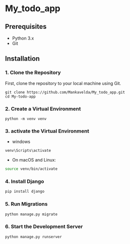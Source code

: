 # My_todo_app

## Prerequisites
- Python 3.x
- Git
## Installation
### 1. Clone the Repository
First, clone the repository to your local machine using Git.
```bash:
git clone https://github.com/Mankavelda/My_todo_app.git
cd My-todo-app
```
### 2. Create a Virtual Environment
```
python -m venv venv

```
### 3. activate the Virtual Environment
- windows 
```bash
venv\Scripts\activate
```
- On macOS and Linux:
```bash
source venv/bin/activate
```
### 4. Install Django
```bash
pip install django
```
### 5. Run Migrations
```bash
python manage.py migrate
```
### 6. Start the Development Server
```bash
python manage.py runserver
```









